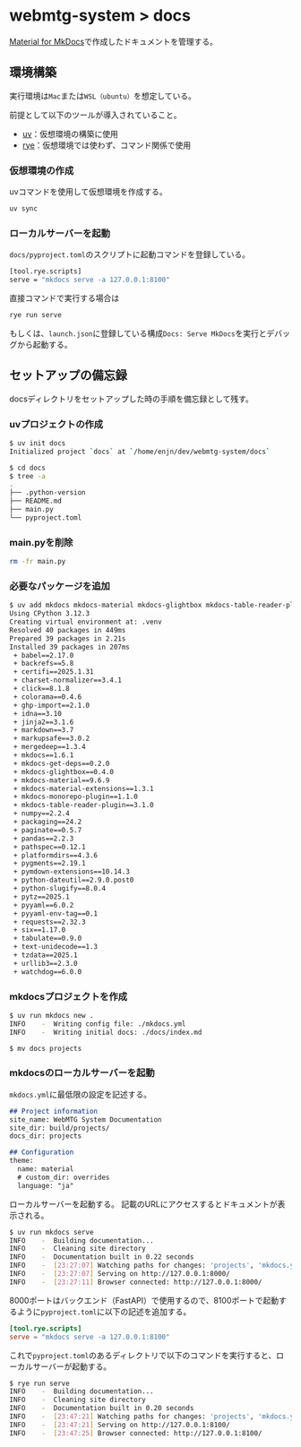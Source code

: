# webmtg-system > docs

[Material for MkDocs](https://squidfunk.github.io/mkdocs-material/)で作成したドキュメントを管理する。

## 環境構築

実行環境は`Mac`または`WSL（ubuntu）`を想定している。

前提として以下のツールが導入されていること。

- [uv](https://github.com/astral-sh/uv)：仮想環境の構築に使用
- [rye](https://github.com/astral-sh/rye)：仮想環境では使わず、コマンド関係で使用

### 仮想環境の作成

uvコマンドを使用して仮想環境を作成する。

```bash
uv sync
```

### ローカルサーバーを起動

`docs/pyproject.toml`のスクリプトに起動コマンドを登録している。

```bash
[tool.rye.scripts]
serve = "mkdocs serve -a 127.0.0.1:8100"
```

直接コマンドで実行する場合は

```bash
rye run serve
```

もしくは、`launch.json`に登録している構成`Docs: Serve MkDocs`を実行とデバッグから起動する。

## セットアップの備忘録

docsディレクトリをセットアップした時の手順を備忘録として残す。

### uvプロジェクトの作成

```bash
$ uv init docs
Initialized project `docs` at `/home/enjn/dev/webmtg-system/docs`

$ cd docs
$ tree -a
.
├── .python-version
├── README.md
├── main.py
└── pyproject.toml
```

### main.pyを削除

```bash
rm -fr main.py
```

### 必要なパッケージを追加

```bash
$ uv add mkdocs mkdocs-material mkdocs-glightbox mkdocs-table-reader-plugin mkdocs-monorepo-plugin
Using CPython 3.12.3
Creating virtual environment at: .venv
Resolved 40 packages in 449ms
Prepared 39 packages in 2.21s
Installed 39 packages in 207ms
 + babel==2.17.0
 + backrefs==5.8
 + certifi==2025.1.31
 + charset-normalizer==3.4.1
 + click==8.1.8
 + colorama==0.4.6
 + ghp-import==2.1.0
 + idna==3.10
 + jinja2==3.1.6
 + markdown==3.7
 + markupsafe==3.0.2
 + mergedeep==1.3.4
 + mkdocs==1.6.1
 + mkdocs-get-deps==0.2.0
 + mkdocs-glightbox==0.4.0
 + mkdocs-material==9.6.9
 + mkdocs-material-extensions==1.3.1
 + mkdocs-monorepo-plugin==1.1.0
 + mkdocs-table-reader-plugin==3.1.0
 + numpy==2.2.4
 + packaging==24.2
 + paginate==0.5.7
 + pandas==2.2.3
 + pathspec==0.12.1
 + platformdirs==4.3.6
 + pygments==2.19.1
 + pymdown-extensions==10.14.3
 + python-dateutil==2.9.0.post0
 + python-slugify==8.0.4
 + pytz==2025.1
 + pyyaml==6.0.2
 + pyyaml-env-tag==0.1
 + requests==2.32.3
 + six==1.17.0
 + tabulate==0.9.0
 + text-unidecode==1.3
 + tzdata==2025.1
 + urllib3==2.3.0
 + watchdog==6.0.0
```

### mkdocsプロジェクトを作成

```bash
$ uv run mkdocs new .
INFO    -  Writing config file: ./mkdocs.yml
INFO    -  Writing initial docs: ./docs/index.md

$ mv docs projects
```

### mkdocsのローカルサーバーを起動

`mkdocs.yml`に最低限の設定を記述する。

```md
## Project information
site_name: WebMTG System Documentation
site_dir: build/projects/
docs_dir: projects

## Configuration
theme:
  name: material
  # custom_dir: overrides
  language: "ja"
```

ローカルサーバーを起動する。
記載のURLにアクセスするとドキュメントが表示される。

```bash
$ uv run mkdocs serve
INFO    -  Building documentation...
INFO    -  Cleaning site directory
INFO    -  Documentation built in 0.22 seconds
INFO    -  [23:27:07] Watching paths for changes: 'projects', 'mkdocs.yml'
INFO    -  [23:27:07] Serving on http://127.0.0.1:8000/
INFO    -  [23:27:11] Browser connected: http://127.0.0.1:8000/
```

8000ポートはバックエンド（FastAPI）で使用するので、8100ポートで起動するように`pyproject.toml`に以下の記述を追加する。

```toml
[tool.rye.scripts]
serve = "mkdocs serve -a 127.0.0.1:8100"
```

これで`pyproject.toml`のあるディレクトリで以下のコマンドを実行すると、ローカルサーバーが起動する。

```bash
$ rye run serve
INFO    -  Building documentation...
INFO    -  Cleaning site directory
INFO    -  Documentation built in 0.20 seconds
INFO    -  [23:47:21] Watching paths for changes: 'projects', 'mkdocs.yml'
INFO    -  [23:47:21] Serving on http://127.0.0.1:8100/
INFO    -  [23:47:25] Browser connected: http://127.0.0.1:8100/
```
